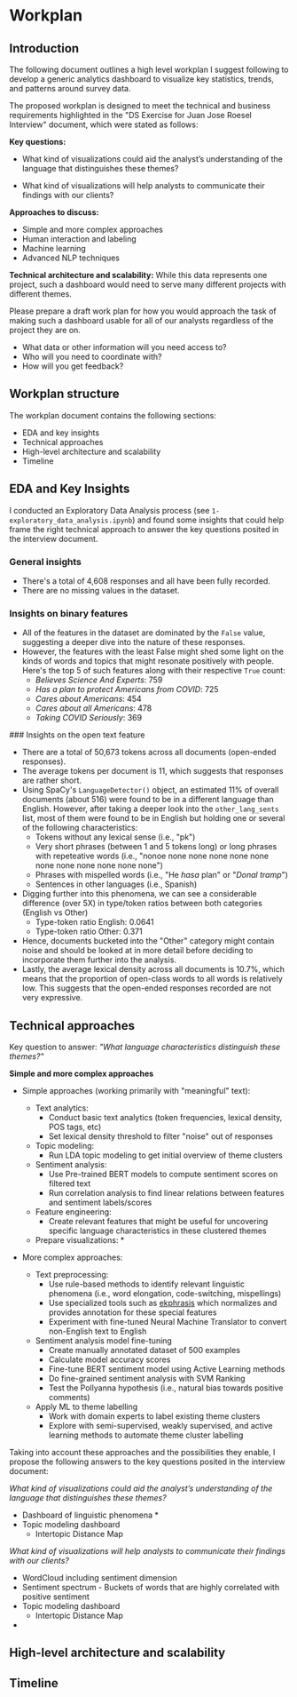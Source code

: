 # **Workplan**

## **Introduction**

The following document outlines a high level workplan I suggest following to develop a generic analytics dashboard to visualize key statistics, trends, and patterns around survey data.

The proposed workplan is designed to meet the technical and business requirements highlighted in the "DS Exercise for Juan Jose Roesel Interview" document, which were stated as follows:

**Key questions:**

* What kind of visualizations could aid the analyst’s understanding of the language that distinguishes these themes?

* What kind of visualizations will help analysts to communicate their findings with our clients?

**Approaches to discuss:**
* Simple and more complex approaches
* Human interaction and labeling
* Machine learning
* Advanced NLP techniques

**Technical architecture and scalability:**
While this data represents one project, such a dashboard would need to serve many different projects with different themes. 

Please prepare a draft work plan for how you would approach the task of making such a dashboard usable for all of our analysts regardless of the project they are on.

* What data or other information will you need access to?
* Who will you need to coordinate with?
* How will you get feedback?

## Workplan structure
The workplan document contains the following sections:

* EDA and key insights
* Technical approaches
* High-level architecture and scalability
* Timeline


## **EDA and Key Insights**

I conducted an Exploratory Data Analysis process (see `1-exploratory_data_analysis.ipynb`) and found some insights that could help frame the right technical approach to answer the key questions posited in the interview document.

### General insights
* There's a total of 4,608 responses and all have been fully recorded.
* There are no missing values in the dataset.

### Insights on binary features
* All of the features in the dataset are dominated by the `False` value, suggesting a deeper dive into the nature of these responses. 
* However, the features with the least False might shed some light on the kinds of words and topics that might resonate positively with people. Here's the top 5 of such features along with their respective `True` count:
    * *Believes Science And Experts*: 759
    * *Has a plan to protect Americans from COVID*: 725
    * *Cares about Americans*: 454
    * *Cares about all Americans*: 478
    * *Taking COVID Seriously*: 369

### Insights on the open text feature
* There are a total of 50,673 tokens across all documents (open-ended responses).
* The average tokens per document is 11, which suggests that responses are rather short.
* Using SpaCy's `LanguageDetector()` object, an estimated 11% of overall documents (about 516) were found to be in a different language than English. However, after taking a deeper look into the `other_lang_sents` list, most of them were found to be in English but holding one or several of the following characteristics:
    * Tokens without any lexical sense (i.e., "pk")
    * Very short phrases (between 1 and 5 tokens long) or long phrases with repeteative words (i.e., "nonoe none none none none none none none none none none none")
    * Phrases with mispelled words (i.e., "He *hasa* plan" or "*Donal tramp*")
    * Sentences in other languages (i.e., Spanish)
* Digging further into this phenomena, we can see a considerable difference (over 5X) in type/token ratios between both categories (English vs Other)
    * Type-token ratio English: 0.0641
    * Type-token ratio Other: 0.371 
* Hence, documents bucketed into the "Other" category might contain noise and should be looked at in more detail before deciding to incorporate them further into the analysis.
* Lastly, the average lexical density across all documents is 10.7%, which means that the proportion of open-class words to all words is relatively low. This suggests that the open-ended responses recorded are not very expressive.


## **Technical approaches**

Key question to answer: *"What language characteristics distinguish these themes?"*

**Simple and more complex approaches**
* Simple approaches (working primarily with "meaningful" text):
    * Text analytics:
        * Conduct basic text analytics (token frequencies, lexical density, POS tags, etc)
        * Set lexical density threshold to filter "noise" out of responses
    * Topic modeling:
        * Run LDA topic modeling to get initial overview of theme clusters
    * Sentiment analysis:
        * Use Pre-trained BERT models to compute sentiment scores on filtered text
        * Run correlation analysis to find linear relations between features and sentiment labels/scores
    * Feature engineering:
        * Create relevant features that might be useful for uncovering specific language characteristics in these clustered themes
    * Prepare visualizations:
        * 

* More complex approaches:
    * Text preprocessing:
        * Use rule-based methods to identify relevant linguistic phenomena (i.e., word elongation, code-switching, mispellings)
        * Use specialized tools such as [ekphrasis](https://github.com/cbaziotis/ekphrasis) which normalizes and provides annotation for these special features
        * Experiment with fine-tuned Neural Machine Translator to convert non-English text to English
    * Sentiment analysis model fine-tuning
        * Create manually annotated dataset of 500 examples
        * Calculate model accuracy scores
        * Fine-tune BERT sentiment model using Active Learning methods
        * Do fine-grained sentiment analysis with SVM Ranking
        * Test the Pollyanna hypothesis (i.e., natural bias towards positive comments)
    * Apply ML to theme labelling
        * Work with domain experts to label existing theme clusters
        * Explore with semi-supervised, weakly supervised, and active learning methods to automate theme cluster labelling

Taking into account these approaches and the possibilities they enable, I propose the following answers to the key questions posited in the interview document:

*What kind of visualizations could aid the analyst’s understanding of the language that distinguishes these themes?*

* Dashboard of linguistic phenomena
    * 
* Topic modeling dashboard
    * Intertopic Distance Map


*What kind of visualizations will help analysts to communicate their findings with our clients?*
* WordCloud including sentiment dimension
* Sentiment spectrum - Buckets of words that are highly correlated with positive sentiment
* Topic modeling dashboard
    * Intertopic Distance Map
* 


## **High-level architecture and scalability**



## **Timeline**

